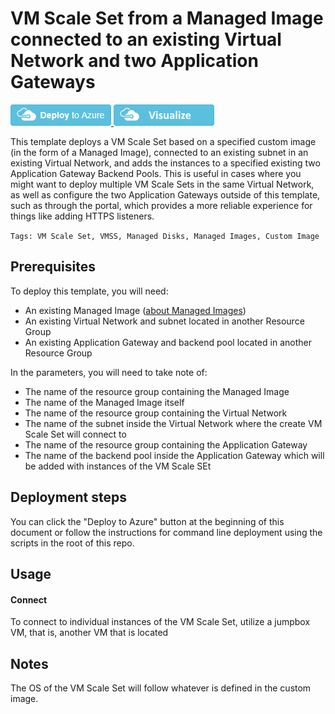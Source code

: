 # VM Scale Set from a Managed Image connected to an existing Virtual Network and two Application Gateways

<a href="https://portal.azure.com/#create/Microsoft.Template/uri/https://github.com/Yuichi-Ikeda/vmss-custom-image-existing-vnet-existing-two-app-gateways/blob/master/azuredeploy.json" target="_blank">
<img src="https://raw.githubusercontent.com/Azure/azure-quickstart-templates/master/1-CONTRIBUTION-GUIDE/images/deploytoazure.png"/>
</a>
<a href="http://armviz.io/#/?load=https://github.com/Yuichi-Ikeda/vmss-custom-image-existing-vnet-existing-two-app-gateways/blob/master/azuredeploy.json" target="_blank">
<img src="https://raw.githubusercontent.com/Azure/azure-quickstart-templates/master/1-CONTRIBUTION-GUIDE/images/visualizebutton.png"/>
</a>

This template deploys a VM Scale Set based on a specified custom image (in the form of a Managed Image), connected to an existing subnet in an existing Virtual Network, and adds the instances to a specified existing two Application Gateway Backend Pools. This is useful in cases where you might want to deploy multiple VM Scale Sets in the same Virtual Network, as well as configure the two Application Gateways outside of this template, such as through the portal, which provides a more reliable experience for things like adding HTTPS listeners.

`Tags: VM Scale Set, VMSS, Managed Disks, Managed Images, Custom Image`

## Prerequisites

To deploy this template, you will need:
 * An existing Managed Image ([about Managed Images](https://docs.microsoft.com/en-us/azure/virtual-machines/virtual-machines-windows-capture-image-resource))
 * An existing Virtual Network and subnet located in another Resource Group
 * An existing Application Gateway and backend pool located in another Resource Group

In the parameters, you will need to take note of:
 * The name of the resource group containing the Managed Image
 * The name of the Managed Image itself
 * The name of the resource group containing the Virtual Network
 * The name of the subnet inside the Virtual Network where the create VM Scale Set will connect to
 * The name of the resource group containing the Application Gateway
 * The name of the backend pool inside the Application Gateway which will be added with instances of the VM Scale SEt

## Deployment steps

You can click the "Deploy to Azure" button at the beginning of this document or follow the instructions for command line deployment using the scripts in the root of this repo.

## Usage

#### Connect

To connect to individual instances of the VM Scale Set, utilize a jumpbox VM, that is, another VM that is located

## Notes

The OS of the VM Scale Set will follow whatever is defined in the custom image.
